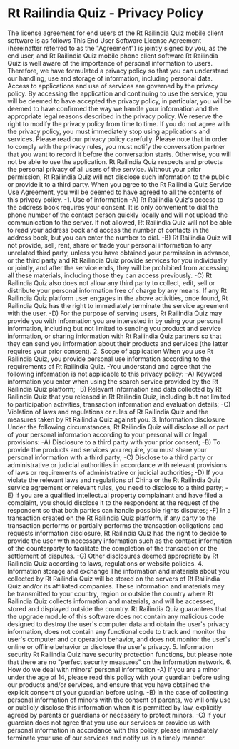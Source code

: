 # Rt Railindia Quiz - Privacy Policy
The license agreement for end users of the Rt Railindia Quiz mobile client software is as follows
This End User Software License Agreement (hereinafter referred to as the "Agreement") is jointly signed by you, as the end user, and Rt Railindia Quiz mobile phone client software
Rt Railindia Quiz is well aware of the importance of personal information to users. Therefore, we have formulated a privacy policy so that you can understand our handling, use and storage of information, including personal data. Access to applications and use of services are governed by the privacy policy.
By accessing the application and continuing to use the service, you will be deemed to have accepted the privacy policy, in particular, you will be deemed to have confirmed the way we handle your information and the appropriate legal reasons described in the privacy policy. We reserve the right to modify the privacy policy from time to time. If you do not agree with the privacy policy, you must immediately stop using applications and services. Please read our privacy policy carefully.
Please note that in order to comply with the privacy rules, you must notify the conversation partner that you want to record it before the conversation starts. Otherwise, you will not be able to use the application.
Rt Railindia Quiz respects and protects the personal privacy of all users of the service. Without your prior permission, Rt Railindia Quiz will not disclose such information to the public or provide it to a third party. When you agree to the Rt Railindia Quiz Service Use Agreement, you will be deemed to have agreed to all the contents of this privacy policy.
-1. Use of information
-A) Rt Railindia Quiz's access to the address book requires your consent. It is only convenient to dial the phone number of the contact person quickly locally and will not upload the communication to the server. If not allowed, Rt Railindia Quiz will not be able to read your address book and access the number of contacts in the address book, but you can enter the number to dial.
-B) Rt Railindia Quiz will not provide, sell, rent, share or trade your personal information to any unrelated third party, unless you have obtained your permission in advance, or the third party and Rt Railindia Quiz provide services for you individually or jointly, and after the service ends, they will be prohibited from accessing all these materials, including those they can access previously.
-C) Rt Railindia Quiz also does not allow any third party to collect, edit, sell or distribute your personal information free of charge by any means. If any Rt Railindia Quiz platform user engages in the above activities, once found, Rt Railindia Quiz has the right to immediately terminate the service agreement with the user.
-D) For the purpose of serving users, Rt Railindia Quiz may provide you with information you are interested in by using your personal information, including but not limited to sending you product and service information, or sharing information with Rt Railindia Quiz partners so that they can send you information about their products and services (the latter requires your prior consent).
2. Scope of application
When you use Rt Railindia Quiz, you provide personal use information according to the requirements of Rt Railindia Quiz.
-You understand and agree that the following information is not applicable to this privacy policy:
-A) Keyword information you enter when using the search service provided by the Rt Railindia Quiz platform;
-B) Relevant information and data collected by Rt Railindia Quiz that you released in Rt Railindia Quiz, including but not limited to participation activities, transaction information and evaluation details;
-C) Violation of laws and regulations or rules of Rt Railindia Quiz and the measures taken by Rt Railindia Quiz against you.
3. Information disclosure Under the following circumstances, Rt Railindia Quiz will disclose all or part of your personal information according to your personal will or legal provisions:
-A) Disclosure to a third party with your prior consent;
-B) To provide the products and services you require, you must share your personal information with a third party;
-C) Disclose to a third party or administrative or judicial authorities in accordance with relevant provisions of laws or requirements of administrative or judicial authorities;
-D) If you violate the relevant laws and regulations of China or the Rt Railindia Quiz service agreement or relevant rules, you need to disclose to a third party;
-E) If you are a qualified intellectual property complainant and have filed a complaint, you should disclose it to the respondent at the request of the respondent so that both parties can handle possible rights disputes;
-F) In a transaction created on the Rt Railindia Quiz platform, if any party to the transaction performs or partially performs the transaction obligations and requests information disclosure, Rt Railindia Quiz has the right to decide to provide the user with necessary information such as the contact information of the counterparty to facilitate the completion of the transaction or the settlement of disputes.
-G) Other disclosures deemed appropriate by Rt Railindia Quiz according to laws, regulations or website policies.
4. Information storage and exchange The information and materials about you collected by Rt Railindia Quiz will be stored on the servers of Rt Railindia Quiz and/or its affiliated companies. These information and materials may be transmitted to your country, region or outside the country where Rt Railindia Quiz collects information and materials, and will be accessed, stored and displayed outside the country.
Rt Railindia Quiz guarantees that the upgrade module of this software does not contain any malicious code designed to destroy the user's computer data and obtain the user's privacy information, does not contain any functional code to track and monitor the user's computer and or operation behavior, and does not monitor the user's online or offline behavior or disclose the user's privacy.
5. Information security
Rt Railindia Quiz have security protection functions, but please note that there are no "perfect security measures" on the information network.
6. How do we deal with minors' personal information
-A) If you are a minor under the age of 14, please read this policy with your guardian before using our products and/or services, and ensure that you have obtained the explicit consent of your guardian before using.
-B) In the case of collecting personal information of minors with the consent of parents, we will only use or publicly disclose this information when it is permitted by law, explicitly agreed by parents or guardians or necessary to protect minors.
-C) If your guardian does not agree that you use our services or provide us with personal information in accordance with this policy, please immediately terminate your use of our services and notify us in a timely manner.
